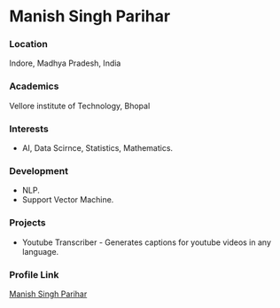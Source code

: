 # Manish Singh Parihar

### Location

Indore, Madhya Pradesh, India

### Academics

Vellore institute of Technology, Bhopal

### Interests

- AI, Data Scirnce, Statistics, Mathematics.

### Development

- NLP.
- Support Vector Machine.

### Projects

- Youtube Transcriber - Generates captions for youtube videos in any language.

### Profile Link

[Manish Singh Parihar](https://github.com/Msparihar)

